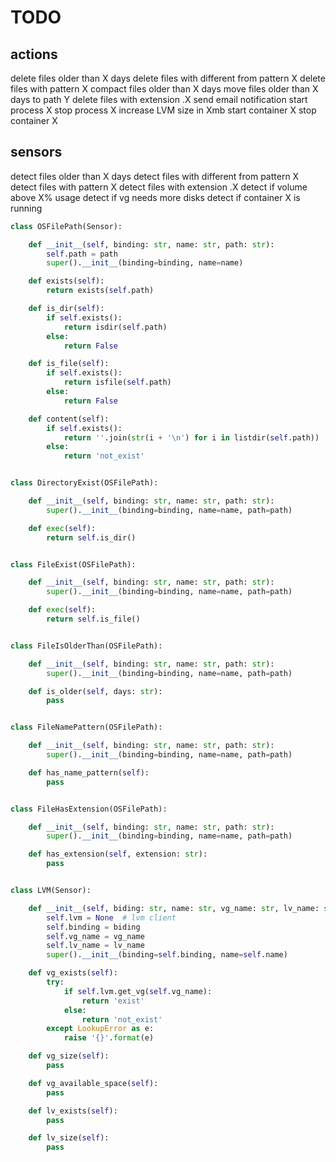 # TODO

## actions

delete files older than X days
delete files with different from pattern X
delete files with pattern X
compact files older than X days
move files older than X days to path Y
delete files with extension .X
send email notification
start process X
stop process X
increase LVM size in Xmb
start container X
stop container X

## sensors

detect files older than X days
detect files with different from pattern X
detect files with pattern X
detect files with extension .X
detect if volume above X% usage
detect if vg needs more disks
detect if container X is running

```python
class OSFilePath(Sensor):

    def __init__(self, binding: str, name: str, path: str):
        self.path = path
        super().__init__(binding=binding, name=name)

    def exists(self):
        return exists(self.path)

    def is_dir(self):
        if self.exists():
            return isdir(self.path)
        else:
            return False

    def is_file(self):
        if self.exists():
            return isfile(self.path)
        else:
            return False

    def content(self):
        if self.exists():
            return ''.join(str(i + '\n') for i in listdir(self.path))
        else:
            return 'not_exist'


class DirectoryExist(OSFilePath):

    def __init__(self, binding: str, name: str, path: str):
        super().__init__(binding=binding, name=name, path=path)

    def exec(self):
        return self.is_dir()


class FileExist(OSFilePath):

    def __init__(self, binding: str, name: str, path: str):
        super().__init__(binding=binding, name=name, path=path)

    def exec(self):
        return self.is_file()


class FileIsOlderThan(OSFilePath):

    def __init__(self, binding: str, name: str, path: str):
        super().__init__(binding=binding, name=name, path=path)

    def is_older(self, days: str):
        pass


class FileNamePattern(OSFilePath):

    def __init__(self, binding: str, name: str, path: str):
        super().__init__(binding=binding, name=name, path=path)

    def has_name_pattern(self):
        pass


class FileHasExtension(OSFilePath):

    def __init__(self, binding: str, name: str, path: str):
        super().__init__(binding=binding, name=name, path=path)

    def has_extension(self, extension: str):
        pass


class LVM(Sensor):

    def __init__(self, biding: str, name: str, vg_name: str, lv_name: str):
        self.lvm = None  # lvm client
        self.binding = biding
        self.vg_name = vg_name
        self.lv_name = lv_name
        super().__init__(binding=self.binding, name=self.name)

    def vg_exists(self):
        try:
            if self.lvm.get_vg(self.vg_name):
                return 'exist'
            else:
                return 'not_exist'
        except LookupError as e:
            raise '{}'.format(e)

    def vg_size(self):
        pass

    def vg_available_space(self):
        pass

    def lv_exists(self):
        pass

    def lv_size(self):
        pass

```